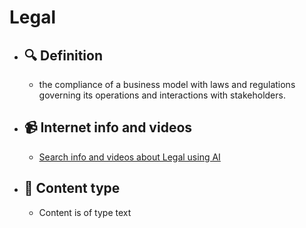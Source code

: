 # Legal
- ## 🔍 Definition
  - the compliance of a business model with laws and regulations governing its operations and interactions with stakeholders.
- ## 📹 Internet info and videos
  - [Search info and videos about Legal using AI](https://www.perplexity.ai/search?q=videos+about+Legal:+the+compliance+of+a+business+model+with+laws+and+regulations+governing+its+operations+and+interactions+with+stakeholders.
)
- ## 📰 Content type 
  - Content is of type text
